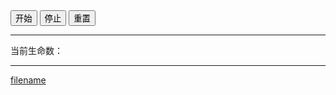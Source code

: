 <div>
<button id="game-life-start">开始</button>
<button id="game-life-stop">停止</button>
<button id="game-life-reset">重置</button>
</div>

---

<div>当前生命数：<span id="game-life-num"></span><div>


---

[filename](../codes/game-life.js ':include')
